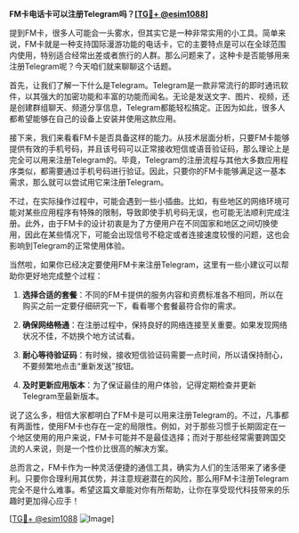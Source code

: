 **FM卡电话卡可以注册Telegram吗？[[TG💪+ @esim1088](https://t.me/s/esim1088)]**

提到FM卡，很多人可能会一头雾水，但其实它是一种非常实用的小工具。简单来说，FM卡就是一种支持国际漫游功能的电话卡，它的主要特点是可以在全球范围内使用，特别适合经常出差或者旅行的人群。那么问题来了，这种卡是否能够用来注册Telegram呢？今天咱们就来聊聊这个话题。

首先，让我们了解一下什么是Telegram。Telegram是一款非常流行的即时通讯软件，以其强大的加密功能和丰富的功能而闻名。无论是发送文字、图片、视频，还是创建群组聊天、频道分享信息，Telegram都能轻松搞定。正因为如此，很多人都希望能够在自己的设备上安装并使用这款应用。

接下来，我们来看看FM卡是否具备这样的能力。从技术层面分析，只要FM卡能够提供有效的手机号码，并且该号码可以正常接收短信或语音验证码，那么理论上是完全可以用来注册Telegram的。毕竟，Telegram的注册流程与其他大多数应用程序类似，都需要通过手机号码进行验证。因此，只要你的FM卡能够满足这一基本需求，那么就可以尝试用它来注册Telegram。

不过，在实际操作过程中，可能会遇到一些小插曲。比如，有些地区的网络环境可能对某些应用程序有特殊的限制，导致即使手机号码无误，也可能无法顺利完成注册。此外，由于FM卡的设计初衷是为了方便用户在不同国家和地区之间切换使用，因此在某些情况下，可能会出现信号不稳定或者连接速度较慢的问题，这也会影响到Telegram的正常使用体验。

当然啦，如果你已经决定要使用FM卡来注册Telegram，这里有一些小建议可以帮助你更好地完成整个过程：

1. **选择合适的套餐**：不同的FM卡提供的服务内容和资费标准各不相同，所以在购买之前一定要仔细研究一下，看看哪个套餐最符合你的需求。
   
2. **确保网络畅通**：在注册过程中，保持良好的网络连接至关重要。如果发现网络状况不佳，不妨换个地方试试看。

3. **耐心等待验证码**：有时候，接收短信验证码需要一点时间，所以请保持耐心，不要频繁地点击“重新发送”按钮。

4. **及时更新应用版本**：为了保证最佳的用户体验，记得定期检查并更新Telegram至最新版本。

说了这么多，相信大家都明白了FM卡是可以用来注册Telegram的。不过，凡事都有两面性，使用FM卡也存在一定的局限性。例如，对于那些习惯于长期固定在一个地区使用的用户来说，FM卡可能并不是最佳选择；而对于那些经常需要跨国交流的人来说，则是一个性价比很高的解决方案。

总而言之，FM卡作为一种灵活便捷的通信工具，确实为人们的生活带来了诸多便利。只要你合理利用其优势，并注意规避潜在的风险，那么用FM卡注册Telegram完全不是什么难事。希望这篇文章能对你有所帮助，让你在享受现代科技带来的乐趣时更加得心应手！

[[TG💪+ @esim1088](https://t.me/s/esim1088) ![Image](https://i.postimg.cc/4NQfJmqS/Snipaste-2025-05-13-00-14-12.png)]